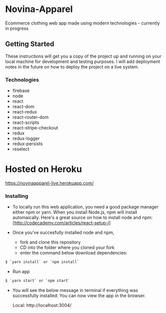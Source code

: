 # Novina-Apparel

Ecommerce clothing web app made using modern technologies - currently in progress

## Getting Started

These instructions will get you a copy of the project up and running on your local machine for development and testing purposes. I will add deployment notes in the future on how to deploy the project on a live system.

### Technologies
* firebase
* node
* react
* react-dom
* react-redux
* react-router-dom
* react-scripts
* react-stripe-checkout
* redux
* redux-logger
* redux-persists
* reselect

# Hosted on Heroku
https://novinaapparel-live.herokuapp.com/

### Installing

* To locally run this web application, you need a good package manager either npm or yarn. 
When you install Node.js, npm will install automaically. Here's a great source on how to install node and npm: [http://codecademy.com/articles/react-setup-i]

* Once you've succesfully installed node and npm,
  - fork and clone this repository
  - CD into the folder where you cloned your fork
  - enter the command below download dependencies:
```sh
$ `yarn install` or `npm install` 
```
* Run app

```sh
$ `yarn start` or `npm start` 
```
* You will see the below message in terminal if everything was successfully installed:
You can now view the app in the browser.

  Local:            http://localhost:3004/

